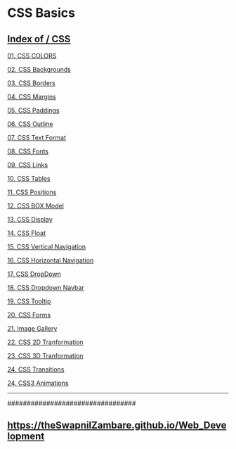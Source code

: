 # CSS Basics

##  <a href="https://theswapnilzambare.github.io/Web_Development/CSS">Index of / CSS</a>


<a href="https://theswapnilzambare.github.io/Web_Development/CSS/CSS_Basics/01_CSS_COLORS.html" target="_blank">01. CSS COLORS</a>

<a href="https://theswapnilzambare.github.io/Web_Development/CSS/CSS_Basics/02_CSS_Backgrounds.html" target="_blank">02. CSS Backgrounds</a>

<a href="https://theswapnilzambare.github.io/Web_Development/CSS/CSS_Basics/03_CSS_Borders.html" target="_blank">03. CSS Borders</a>

<a href="https://theswapnilzambare.github.io/Web_Development/CSS/CSS_Basics/04_CSS_Margins.html" target="_blank">04. CSS Margins</a>

<a href="https://theswapnilzambare.github.io/Web_Development/CSS/CSS_Basics/05_CSS_Paddings.html" target="_blank">05. CSS Paddings</a>

<a href="https://theswapnilzambare.github.io/Web_Development/CSS/CSS_Basics/06_CSS-Outline.html" target="_blank">06. CSS Outline</a>

<a href="https://theswapnilzambare.github.io/Web_Development/CSS/CSS_Basics/07_CSS_TEXT_Format.html" target="_blank">07. CSS Text Format</a>

<a href="https://theswapnilzambare.github.io/Web_Development/CSS/CSS_Basics/08_CSS_Fonts.html" target="_blank">08. CSS Fonts</a>

<a href="https://theswapnilzambare.github.io/Web_Development/CSS/CSS_Basics/09_CSS_Links.html" target="_blank">09. CSS Links</a>

<a href="https://theswapnilzambare.github.io/Web_Development/CSS/CSS_Basics/10_CSS_Tables.html" target="_blank">10. CSS Tables</a>

<a href="https://theswapnilzambare.github.io/Web_Development/CSS/CSS_Basics/11_CSS_Positions.html" target="_blank">11. CSS Positions</a>

<a href="https://theswapnilzambare.github.io/Web_Development/CSS/CSS_Basics/12_CSS_BOX_Model.html" target="_blank">12. CSS BOX Model</a>

<a href="https://theswapnilzambare.github.io/Web_Development/CSS/CSS_Basics/13_CSS_Display.html" target="_blank">13. CSS Display</a>

<a href="https://theswapnilzambare.github.io/Web_Development/CSS/CSS_Basics/14_CSS_Float.html" target="_blank">14. CSS Float</a>

<a href="https://theswapnilzambare.github.io/Web_Development/CSS/CSS_Basics/15_CSS_Vertical_Navigation.html" target="_blank">15. CSS Vertical Navigation</a>

<a href="https://theswapnilzambare.github.io/Web_Development/CSS/CSS_Basics/16_CSS_Horizontal_Navigation.html" target="_blank">16. CSS Horizontal Navigation</a>

<a href="https://theswapnilzambare.github.io/Web_Development/CSS/CSS_Basics/17_CSS_DropDown.html" target="_blank">17. CSS DropDown</a>

<a href="https://theswapnilzambare.github.io/Web_Development/CSS/CSS_Basics/18_CSS_Dropdown_Navbar.html" target="_blank">18. CSS Dropdown Navbar</a>

<a href="https://theswapnilzambare.github.io/Web_Development/CSS/CSS_Basics/19_CSS_Tooltip.html" target="_blank">19. CSS Tooltip</a>

<a href="https://theswapnilzambare.github.io/Web_Development/CSS/CSS_Basics/20_CSS_Forms.html" target="_blank">20. CSS Forms</a>

<a href="https://theswapnilzambare.github.io/Web_Development/CSS/CSS_Basics/21_Image_Gallery.html" target="_blank">21. Image Gallery</a>

<a href="https://theswapnilzambare.github.io/Web_Development/CSS/CSS_Basics/22_CSS_2D_Tranformation.html" target="_blank">22. CSS 2D Tranformation</a>

<a href="https://theswapnilzambare.github.io/Web_Development/CSS/CSS_Basics/23_CSS_3D_Transformation.html" target="_blank">23. CSS 3D Tranformation</a>

<a href="https://theswapnilzambare.github.io/Web_Development/CSS/CSS_Basics/24_CSS_Transitions.html" target="_blank">24. CSS Transitions</a>

<a href="https://theswapnilzambare.github.io/Web_Development/CSS/CSS_Basics/25_CSS_3_Animations.html" target="_blank">24. CSS3 Animations</a>



<hr>

#################################


## <a href="https://theswapnilzambare.github.io/Web_Development">https://theSwapnilZambare.github.io/Web_Development</a> 

